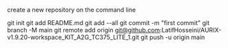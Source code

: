 
create a new repository on the command line

  git init
  git add README.md
  git add --all
  git commit -m "first commit"
  git branch -M main
  git remote add origin git@github.com:LatifHosseini/AURIX-v1.9.20-workspace_KIT_A2G_TC375_LITE_1.git
  git push -u origin main